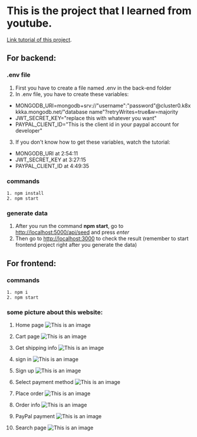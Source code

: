 # This is the project that I learned from youtube.
[Link tutorial of this project](https://www.youtube.com/watch?v=CDtPMR5y0QU).

## For backend:
### .env file
1. First you have to create a file named .env in the back-end folder
2. In .env file, you have to create these variables:
- MONGODB_URI=mongodb+srv://"username":"password"@cluster0.k8xkkka.mongodb.net/"database name"?retryWrites=true&w=majority
- JWT_SECRET_KEY="replace this with whatever you want"
- PAYPAL_CLIENT_ID="This is the client id in your paypal account for developer"
3. If you don't know how to get these variables, watch the tutorial:
- MONGODB_URI at 2:54:11
- JWT_SECRET_KEY at 3:27:15
- PAYPAL_CLIENT_ID at 4:49:35

### commands
```
1. npm install
2. npm start
```
### generate data
1. After you run the command **npm start**, go to [http://localhost:5000/api/seed](http://localhost:5000/api/seed) and press *enter*
2. Then go to [http://localhost:3000](http://localhost:3000) to check the result (remember to start frontend project right after you generate the data)

## For frontend:

### commands
```
1. npm i
2. npm start
```

### some picture about this website:

1. Home page
![This is an image](./img/home.png)

2. Cart page
![This is an image](./img/cart.png)

3. Get shipping info
![This is an image](./img/)

4. sign in
![This is an image](./img/signin.png)

5. Sign up
![This is an image](./img/sign-up.png)

6. Select payment method
![This is an image](./img/select-payment-method.png)

7. Place order
![This is an image](./img/place-order.png)

8. Order info
![This is an image](./img/place-order.png)

9. PayPal payment
![This is an image](./img/paypal-payment.png)

10. Search page
![This is an image](./img/search.png)
